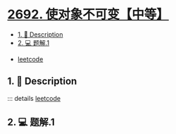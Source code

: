 # [2692. 使对象不可变【中等】](https://github.com/Tdahuyou/TNotes.leetcode/tree/main/notes/2692.%20%E4%BD%BF%E5%AF%B9%E8%B1%A1%E4%B8%8D%E5%8F%AF%E5%8F%98%E3%80%90%E4%B8%AD%E7%AD%89%E3%80%91)

<!-- region:toc -->

- [1. 📝 Description](#1--description)
- [2. 💻 题解.1](#2--题解1)

<!-- endregion:toc -->
- [leetcode](https://leetcode.cn/problems/make-object-immutable/)


## 1. 📝 Description

::: details [leetcode](https://leetcode.cn)



## 2. 💻 题解.1

```

```
